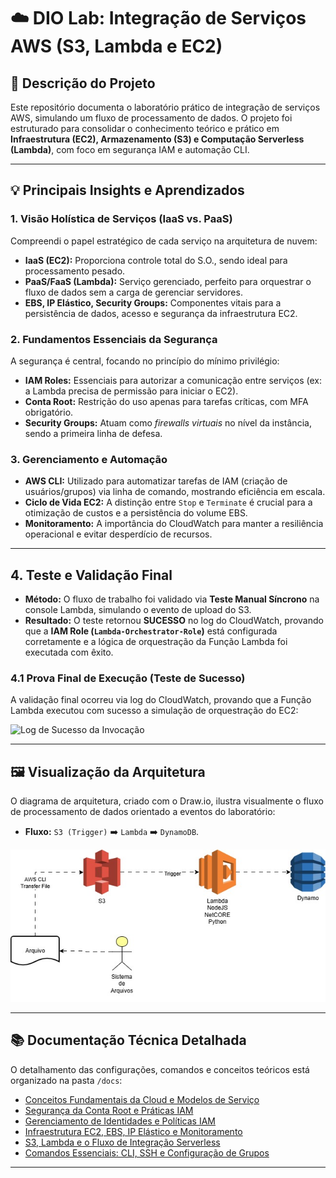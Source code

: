 # ☁️ DIO Lab: Integração de Serviços AWS (S3, Lambda e EC2)

## 📄 Descrição do Projeto

Este repositório documenta o laboratório prático de integração de serviços AWS, simulando um fluxo de processamento de dados. O projeto foi estruturado para consolidar o conhecimento teórico e prático em **Infraestrutura (EC2), Armazenamento (S3) e Computação Serverless (Lambda)**, com foco em segurança IAM e automação CLI.

---

## 💡 Principais Insights e Aprendizados

### 1. Visão Holística de Serviços (IaaS vs. PaaS)

Compreendi o papel estratégico de cada serviço na arquitetura de nuvem:
* **IaaS (EC2):** Proporciona controle total do S.O., sendo ideal para processamento pesado.
* **PaaS/FaaS (Lambda):** Serviço gerenciado, perfeito para orquestrar o fluxo de dados sem a carga de gerenciar servidores.
* **EBS, IP Elástico, Security Groups:** Componentes vitais para a persistência de dados, acesso e segurança da infraestrutura EC2.

### 2. Fundamentos Essenciais da Segurança

A segurança é central, focando no princípio do mínimo privilégio:
* **IAM Roles:** Essenciais para autorizar a comunicação entre serviços (ex: a Lambda precisa de permissão para iniciar o EC2).
* **Conta Root:** Restrição do uso apenas para tarefas críticas, com MFA obrigatório.
* **Security Groups:** Atuam como *firewalls virtuais* no nível da instância, sendo a primeira linha de defesa.

### 3. Gerenciamento e Automação

* **AWS CLI:** Utilizado para automatizar tarefas de IAM (criação de usuários/grupos) via linha de comando, mostrando eficiência em escala.
* **Ciclo de Vida EC2:** A distinção entre `Stop` e `Terminate` é crucial para a otimização de custos e a persistência do volume EBS.
* **Monitoramento:** A importância do CloudWatch para manter a resiliência operacional e evitar desperdício de recursos.

---

## 4. Teste e Validação Final

* **Método:** O fluxo de trabalho foi validado via **Teste Manual Síncrono** na console Lambda, simulando o evento de upload do S3.
* **Resultado:** O teste retornou **SUCESSO** no log do CloudWatch, provando que a **IAM Role (`Lambda-Orchestrator-Role`)** está configurada corretamente e a lógica de orquestração da Função Lambda foi executada com êxito.

### 4.1 Prova Final de Execução (Teste de Sucesso)

A validação final ocorreu via log do CloudWatch, provando que a Função Lambda executou com sucesso a simulação de orquestração do EC2:

![Log de Sucesso da Invocação](/images/prova_sucesso_cloudwatch.png)

---

## 🖼️ Visualização da Arquitetura

O diagrama de arquitetura, criado com o Draw.io, ilustra visualmente o fluxo de processamento de dados orientado a eventos do laboratório:

* **Fluxo:** `S3 (Trigger)` ➡️ `Lambda` ➡️ `DynamoDB`.

![Diagrama da Arquitetura Serverless](diagrama_serverless.png)

---

## 📚 Documentação Técnica Detalhada

O detalhamento das configurações, comandos e conceitos teóricos está organizado na pasta `/docs`:

* [Conceitos Fundamentais da Cloud e Modelos de Serviço](docs/conceitos-cloud-base.md)
* [Segurança da Conta Root e Práticas IAM](docs/iam-security-root.md)
* [Gerenciamento de Identidades e Políticas IAM](docs/iam-identity-management.md)
* [Infraestrutura EC2, EBS, IP Elástico e Monitoramento](docs/ec2-iaas.md)
* [S3, Lambda e o Fluxo de Integração Serverless](docs/s3-lambda-integracao.md)
* [Comandos Essenciais: CLI, SSH e Configuração de Grupos](docs/automacao-cli-e-grupos.md)

---

